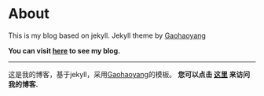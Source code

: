 # About

This is my blog based on jekyll. Jekyll theme by [Gaohaoyang](https://github.com/Gaohaoyang/gaohaoyang.github.io)

**You can visit [here](http://newpunch.github.io) to see my blog.**

---

这是我的博客，基于jekyll，采用[Gaohaoyang](https://github.com/Gaohaoyang/gaohaoyang.github.io)的模板。
**您可以点击 [这里](http://newpunch.github.io) 来访问我的博客.**





